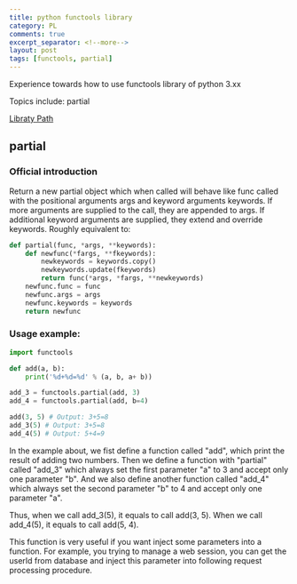 ```yaml
---
title: python functools library
category: PL
comments: true
excerpt_separator: <!--more-->
layout: post
tags: [functools, partial]
---
```

Experience towards how to use functools library of python 3.xx

Topics include: partial
<!--more-->

[Libraty Path](https://docs.python.org/3/library/functools.html)

## partial
### Official introduction
Return a new partial object which when called will behave like func called with the positional arguments args and keyword arguments keywords. If more arguments are supplied to the call, they are appended to args. If additional keyword arguments are supplied, they extend and override keywords. Roughly equivalent to:
```python
def partial(func, *args, **keywords):
    def newfunc(*fargs, **fkeywords):
        newkeywords = keywords.copy()
        newkeywords.update(fkeywords)
        return func(*args, *fargs, **newkeywords)
    newfunc.func = func
    newfunc.args = args
    newfunc.keywords = keywords
    return newfunc
```
### Usage example:
```python
import functools

def add(a, b):
    print('%d+%d=%d' % (a, b, a+ b))

add_3 = functools.partial(add, 3)
add_4 = functools.partial(add, b=4)

add(3, 5) # Output: 3+5=8
add_3(5) # Output: 3+5=8
add_4(5) # Output: 5+4=9
```
In the example about, we fist define a function called "add", which print the result of adding two numbers. Then we define a function with "partial" called "add_3" which always set the first parameter "a" to 3 and accept only one parameter "b". And we also define another function called "add_4" which always set the second parameter "b" to 4 and accept only one parameter "a".

Thus, when we call add_3(5), it equals to call add(3, 5). When we call add_4(5), it equals to call add(5, 4).

This function is very useful if you want inject some parameters into a function. For example, you trying to manage a web session, you can get the userId from database and inject this parameter into following request processing procedure.
